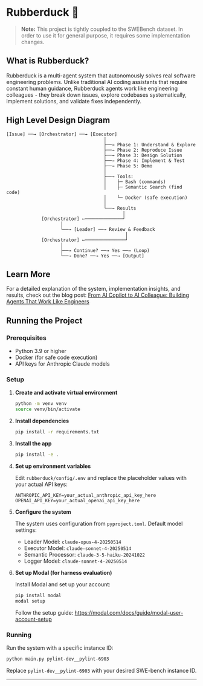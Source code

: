 # Rubberduck 🦆

> **Note:** This project is tightly coupled to the SWEBench dataset. In order to use it for general purpose, it requires some implementation changes.

## What is Rubberduck?

Rubberduck is a multi-agent system that autonomously solves real software engineering problems. Unlike traditional AI coding assistants that require constant human guidance, Rubberduck agents work like engineering colleagues - they break down issues, explore codebases systematically, implement solutions, and validate fixes independently.

## High Level Design Diagram

```
[Issue] ──→ [Orchestrator] ──→ [Executor]
                                    │
                                    ├──→ Phase 1: Understand & Explore
                                    ├──→ Phase 2: Reproduce Issue
                                    ├──→ Phase 3: Design Solution
                                    ├──→ Phase 4: Implement & Test
                                    ├──→ Phase 5: Demo
                                    │
                                    ├──→ Tools:
                                    │    ├─ Bash (commands)
                                    │    ├─ Semantic Search (find code)
                                    │    └─ Docker (safe execution)
                                    │
                                    └──→ Results
                                           │
             [Orchestrator] ←──────────────┘
                    │
                    └──→ [Leader] ──→ Review & Feedback
                                            │
             [Orchestrator] ←───────────────┘
                    │
                    ├──→ Continue? ──→ Yes ──→ (Loop)
                    └──→ Done? ──→ Yes ──→ [Output]
```

## Learn More

For a detailed explanation of the system, implementation insights, and results, check out the blog post: [From AI Copilot to AI Colleague: Building Agents That Work Like Engineers](https://medium.com/@tcehjaava/e7782925e1c9)

## Running the Project

### Prerequisites
- Python 3.9 or higher
- Docker (for safe code execution)
- API keys for Anthropic Claude models

### Setup

1. **Create and activate virtual environment**
   ```bash
   python -m venv venv
   source venv/bin/activate
   ```

2. **Install dependencies**
   ```bash
   pip install -r requirements.txt
   ```

3. **Install the app**
   ```bash
   pip install -e .
   ```

4. **Set up environment variables**
   
   Edit `rubberduck/config/.env` and replace the placeholder values with your actual API keys:
   ```
   ANTHROPIC_API_KEY=your_actual_anthropic_api_key_here
   OPENAI_API_KEY=your_actual_openai_api_key_here
   ```

5. **Configure the system**
   
   The system uses configuration from `pyproject.toml`. Default model settings:
   - Leader Model: `claude-opus-4-20250514`
   - Executor Model: `claude-sonnet-4-20250514` 
   - Semantic Processor: `claude-3-5-haiku-20241022`
   - Logger Model: `claude-sonnet-4-20250514`

6. **Set up Modal (for harness evaluation)**
   
   Install Modal and set up your account:
   ```bash
   pip install modal
   modal setup
   ```
   Follow the setup guide: https://modal.com/docs/guide/modal-user-account-setup

### Running

Run the system with a specific instance ID:
```bash
python main.py pylint-dev__pylint-6903
```

Replace `pylint-dev__pylint-6903` with your desired SWE-bench instance ID.

---